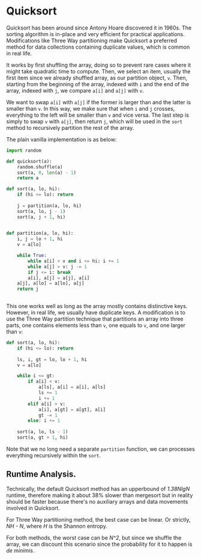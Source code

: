 # Quicksort

Quicksort has been around since Antony Hoare discovered it in 1960s. The sorting algorithm is in-place and very efficient for practical applications. Modifications like Three Way partitioning make Quicksort a preferred method for data collections containing duplicate values, which is common in real life.

It works by first shuffling the array, doing so to prevent rare cases where it might take quadratic time to compute. Then, we select an item, usually the first item since we already shuffled array, as our partition object, `v`. Then, starting from the beginning of the array, indexed with `i` and the end of the array, indexed with `j`, we compare `a[i]` and `a[j]` with `v`.

We want to swap `a[i]` with `a[j]` if the former is larger than and the latter is smaller than `v`. In this way, we make sure that when `i` and `j` crosses, everything to the left will be smaller than `v` and vice versa. The last step is simply to swap `v` with `a[j]`, then return `j`, which will be used in the `sort` method to recursively partition the rest of the array.

The plain vanilla implementation is as below:

```python
import random

def quicksort(a):
    random.shuffle(a)
    sort(a, 0, len(a) - 1)
    return a

def sort(a, lo, hi):
    if (hi <= lo): return
    
    j = partition(a, lo, hi)
    sort(a, lo, j - 1)
    sort(a, j + 1, hi)
    

def partition(a, lo, hi):
    i, j = lo + 1, hi
    v = a[lo]

    while True:
        while a[i] < v and i <= hi: i += 1
        while a[j] > v: j -= 1
        if j <= i: break
        a[i], a[j] = a[j], a[i]
    a[j], a[lo] = a[lo], a[j]
    return j
    
```

This one works well as long as the array mostly contains distinctive keys. However, in real life, we usually have duplicate keys. A modification is to use the Three Way partition technique that partitions an array into three parts, one contains elements less than `v`, one equals to `v`, and one larger than `v`:

```python
def sort(a, lo, hi):
    if (hi <= lo): return
    
    ls, i, gt = lo, lo + 1, hi
    v = a[lo]

    while i <= gt:
        if a[i] < v: 
            a[ls], a[i] = a[i], a[ls]
            ls += 1
            i += 1
        elif a[i] > v:
            a[i], a[gt] = a[gt], a[i]
            gt -= 1
        else: i += 1
    
    sort(a, lo, ls - 1)
    sort(a, gt + 1, hi)
```

Note that we no long need a separate `partition` function, we can processes everything recursively within the `sort`.

## Runtime Analysis. 

Technically, the default Quicksort method has an upperbound of *1.38NlgN* runtime, therefore making it about 38% slower than mergesort but in reality should be faster because there's no auxiliary arrays and data movements involved in Quicksort.

For Three Way partitioning method, the best case can be linear. Or strictly, *NH - N*, where *H* is the Shannon entropy. 

For both methods, the worst case can be *N^2*, but since we shuffle the array, we can discount this scenario since the probability for it to happen is *de minimis*.
